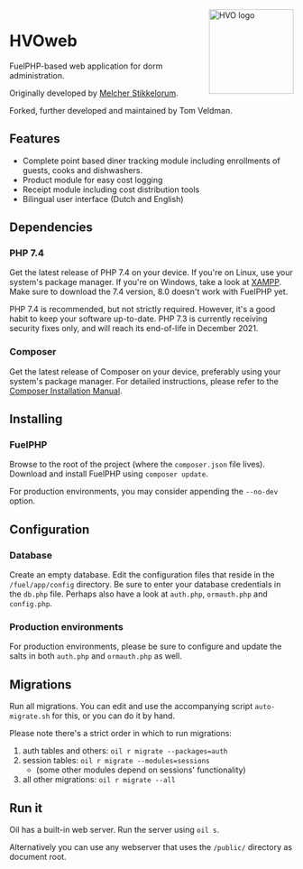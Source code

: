 <img alt="HVO logo" align="right" width="150" height="150" src="https://raw.githubusercontent.com/progBorg/HVOweb/master/public/assets/img/logo/logo.svg">

# HVOweb

FuelPHP-based web application for dorm administration.

Originally developed by [Melcher Stikkelorum](https://github.com/MelcherSt/HTweb).

Forked, further developed and maintained by Tom Veldman.

## Features
* Complete point based diner tracking module including enrollments of guests, cooks and dishwashers. 
* Product module for easy cost logging
* Receipt module including cost distribution tools
* Bilingual user interface (Dutch and English)

## Dependencies
### PHP 7.4
Get the latest release of PHP 7.4 on your device. If you're on Linux, use your system's package manager. If you're on Windows, take a look at [XAMPP](https://www.apachefriends.org/download.html). Make sure to download the 7.4 version, 8.0 doesn't work with FuelPHP yet.

PHP 7.4 is recommended, but not strictly required. However, it's a good habit to keep your software up-to-date. PHP 7.3 is currently receiving security fixes only, and will reach its end-of-life in December 2021.

### Composer
Get the latest release of Composer on your device, preferably using your system's package manager. For detailed instructions, please refer to the [Composer Installation Manual](https://getcomposer.org/doc/00-intro.md).

## Installing

### FuelPHP
Browse to the root of the project (where the `composer.json` file lives).
Download and install FuelPHP using `composer update`.

For production environments, you may consider appending the `--no-dev` option.

## Configuration

### Database
Create an empty database. Edit the configuration files that reside in the `/fuel/app/config` directory.
Be sure to enter your database credentials in the `db.php` file. Perhaps also have a look at `auth.php`, `ormauth.php` and `config.php`.

### Production environments
For production environments, please be sure to configure and update the salts in both `auth.php` and `ormauth.php` as well.

## Migrations
Run all migrations. You can edit and use the accompanying script `auto-migrate.sh` for this, or you can do it by hand.

Please note there's a strict order in which to run migrations:
1. auth tables and others: `oil r migrate --packages=auth` 
3. session tables: `oil r migrate --modules=sessions`
   - (some other modules depend on sessions' functionality)
4. all other migrations: `oil r migrate --all`

## Run it
Oil has a built-in web server. Run the server using `oil s`.

Alternatively you can use any webserver that uses the `/public/` directory as document root.
